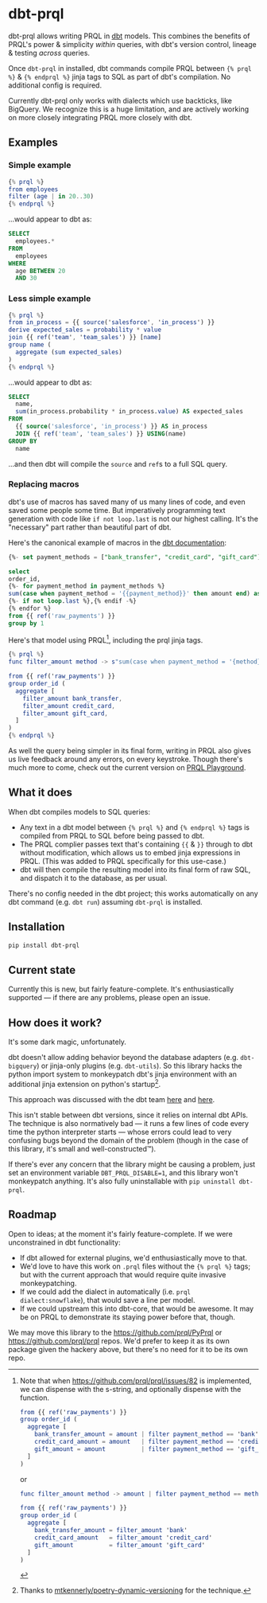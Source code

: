 # dbt-prql

dbt-prql allows writing PRQL in [dbt](https://www.getdbt.com/) models. This
combines the benefits of PRQL's power & simplicity _within_ queries, with dbt's
version control, lineage & testing _across_ queries.

Once `dbt-prql` in installed, dbt commands compile PRQL between `{% prql %}` &
`{% endprql %}` jinja tags to SQL as part of dbt's compilation. No additional
config is required.

Currently dbt-prql only works with dialects which use backticks, like BigQuery.
We recognize this is a huge limitation, and are actively working on more closely
integrating PRQL more closely with dbt.

## Examples

### Simple example

```elm
{% prql %}
from employees
filter (age | in 20..30)
{% endprql %}
```

...would appear to dbt as:

```sql
SELECT
  employees.*
FROM
  employees
WHERE
  age BETWEEN 20
  AND 30
```

### Less simple example

```elm
{% prql %}
from in_process = {{ source('salesforce', 'in_process') }}
derive expected_sales = probability * value
join {{ ref('team', 'team_sales') }} [name]
group name (
  aggregate (sum expected_sales)
)
{% endprql %}
```

...would appear to dbt as:

```sql
SELECT
  name,
  sum(in_process.probability * in_process.value) AS expected_sales
FROM
  {{ source('salesforce', 'in_process') }} AS in_process
  JOIN {{ ref('team', 'team_sales') }} USING(name)
GROUP BY
  name
```

...and then dbt will compile the `source` and `ref`s to a full SQL query.

### Replacing macros

dbt's use of macros has saved many of us many lines of code, and even saved some
people some time. But imperatively programming text generation with code like
`if not loop.last` is not our highest calling. It's the "necessary" part rather
than beautiful part of dbt.

Here's the canonical example of macros in the [dbt
documentation](https://docs.getdbt.com/tutorial/learning-more/using-jinja):

```sql
{%- set payment_methods = ["bank_transfer", "credit_card", "gift_card"] -%}

select
order_id,
{%- for payment_method in payment_methods %}
sum(case when payment_method = '{{payment_method}}' then amount end) as {{payment_method}}_amount
{%- if not loop.last %},{% endif -%}
{% endfor %}
from {{ ref('raw_payments') }}
group by 1
```

Here's that model using PRQL[^1], including the prql jinja tags.

```elm
{% prql %}
func filter_amount method -> s"sum(case when payment_method = '{method}' then amount end) as {method}_amount"

from {{ ref('raw_payments') }}
group order_id (
  aggregate [
    filter_amount bank_transfer,
    filter_amount credit_card,
    filter_amount gift_card,
  ]
)
{% endprql %}
```

As well the query being simpler in its final form, writing in PRQL also gives us
live feedback around any errors, on every keystroke. Though there's much more to
come, check out the current version on [PRQL
Playground](https://prql-lang.org/playground/).

[^1]: Note that when <https://github.com/prql/prql/issues/82> is implemented, we
    can dispense with the s-string, and optionally dispense with the function.

    ```elm
    from {{ ref('raw_payments') }}
    group order_id (
      aggregate [
        bank_transfer_amount = amount | filter payment_method == 'bank'        | sum,
        credit_card_amount = amount   | filter payment_method == 'credit_card' | sum,
        gift_amount = amount          | filter payment_method == 'gift_card'   | sum,
      ]
    )
    ```

    or

    ```elm
    func filter_amount method -> amount | filter payment_method == method | sum

    from {{ ref('raw_payments') }}
    group order_id (
      aggregate [
        bank_transfer_amount = filter_amount 'bank'
        credit_card_amount   = filter_amount 'credit_card'
        gift_amount          = filter_amount 'gift_card'
      ]
    )
    ```

## What it does

When dbt compiles models to SQL queries:

- Any text in a dbt model between `{% prql %}` and `{% endprql %}` tags is
  compiled from PRQL to SQL before being passed to dbt.
- The PRQL complier passes text that's containing `{{` & `}}` through to dbt
  without modification, which allows us to embed jinja expressions in PRQL.
  (This was added to PRQL specifically for this use-case.)
- dbt will then compile the resulting model into its final form of raw SQL, and
  dispatch it to the database, as per usual.

There's no config needed in the dbt project; this works automatically on any dbt
command (e.g. `dbt run`) assuming `dbt-prql` is installed.

## Installation

```sh
pip install dbt-prql
```

## Current state

Currently this is new, but fairly feature-complete. It's enthusiastically
supported — if there are any problems, please open an issue.

## How does it work?

It's some dark magic, unfortunately.

dbt doesn't allow adding behavior beyond the database adapters (e.g.
`dbt-bigquery`) or jinja-only plugins (e.g. `dbt-utils`). So this library hacks
the python import system to monkeypatch dbt's jinja environment with an
additional jinja extension on python's startup[^2].

[^2]: Thanks to
[mtkennerly/poetry-dynamic-versioning](https://github.com/mtkennerly/poetry-dynamic-versioning)
for the technique.

This approach was discussed with the dbt team
[here](https://github.com/prql/prql/issues/375) and
[here](https://github.com/prql/prql/issues/13).

This isn't stable between dbt versions, since it relies on internal dbt APIs.
The technique is also normatively bad — it runs a few lines of code every time
the python interpreter starts — whose errors could lead to very confusing bugs
beyond the domain of the problem (though in the case of this library, it's small
and well-constructed™).

If there's ever any concern that the library might be causing a problem, just
set an environment variable `DBT_PRQL_DISABLE=1`, and this library won't
monkeypatch anything. It's also fully uninstallable with `pip uninstall
dbt-prql`.

## Roadmap

Open to ideas; at the moment it's fairly feature-complete. If we were
unconstrained in dbt functionality:

- If dbt allowed for external plugins, we'd enthusiastically move to that.
- We'd love to have this work on `.prql` files without the `{% prql %}` tags;
  but with the current approach that would require quite invasive
  monkeypatching.
- If we could add the dialect in automatically (i.e. `prql dialect:snowflake`),
  that would save a line per model.
- If we could upstream this into dbt-core, that would be awesome. It may be on
  PRQL to demonstrate its staying power before that, though.

We may move this library to the <https://github.com/prql/PyPrql> or
<https://github.com/prql/prql> repos. We'd prefer to keep it as its own package
given the hackery above, but there's no need for it to be its own repo.
